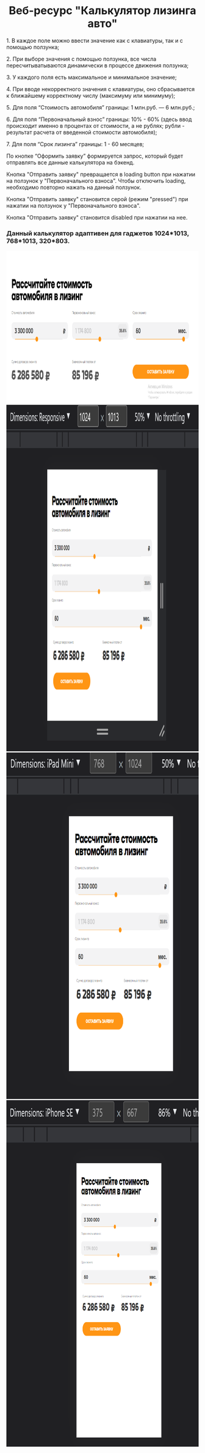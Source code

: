 
<h1 align="center" target="_blank"> Веб-ресурс "Калькулятор лизинга авто"</h1> 

<p>
1. В каждое поле можно ввести значение как с клавиатуры, так и с помощью ползунка;
</p>
<p>2. При выборе значения с помощью ползунка, все числа пересчитыватываются динамически в процессе движения ползунка;</p>
<p>3. У каждого поля есть максимальное и минимальное значение;</p>
<p>4. При вводе некорректного значения с клавиатуры, оно сбрасывается к ближайшему корректному числу (максимуму или минимуму);</p>
<p>5. Для поля “Стоимость автомобиля” границы: 1 млн.руб. — 6 млн.руб.;</p>
<p>6. Для поля “Первоначальный взнос” границы: 10% - 60% (здесь ввод происходит именно в процентах от стоимости, а не рублях; рубли - результат расчета от введенной стоимости автомобиля);</p>
<p>7. Для поля “Срок лизинга” границы: 1 - 60 месяцев;</p>

<p></p>
<p></p>
<p></p>
<p>
По кнопке “Оформить заявку” формируется запрос, который будет отправлять все данные калькулятора на бэкенд.
</p>

<p></p>
<p></p>
<p></p>
<p>
Кнопка "Отправить заявку" превращается в loading button при нажатии на ползунок у "Первоначального взноса". Чтобы отключить loading, необходимо повторно нажать на данный ползунок.
</p>

<p></p>
<p></p>
<p></p>
<p>
Кнопка "Отправить заявку" становится серой (режим "pressed") при нажатии на ползунок у "Первоначального взноса".
</p>

<p></p>
<p></p>
<p></p>
<p>
Кнопка "Отправить заявку" становится disabled  при нажатии на нее.
</p>

<p></p>
<p></p>
<p></p>
<h3>
Данный калькулятор адаптивен для гаджетов 1024*1013, 768*1013, 320*803.
</h3>

<img src="https://github.com/AleksandraBlinova/OxStTestTask/blob/main/1calcleas.PNG" width = "900" height="400"/>
<img src="https://github.com/AleksandraBlinova/OxStTestTask/blob/main/calcleas1024.PNG" width = "914" height="907"/>
<img src="https://github.com/AleksandraBlinova/OxStTestTask/blob/main/calcleas768.PNG" width = "914" height="907"/>
<img src="https://github.com/AleksandraBlinova/OxStTestTask/blob/main/calcleas320.PNG" width = "914" height="907"/>
